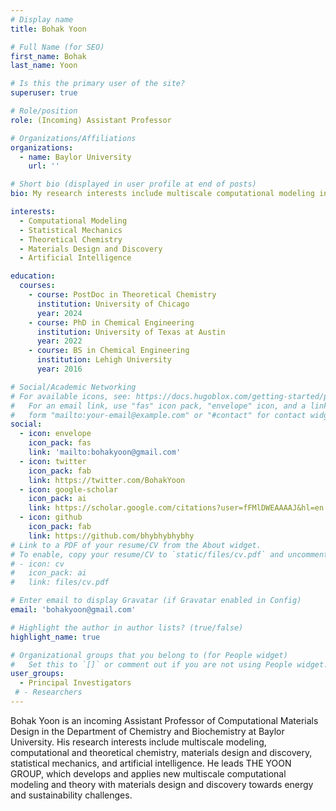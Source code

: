 ```yaml
---
# Display name
title: Bohak Yoon

# Full Name (for SEO)
first_name: Bohak
last_name: Yoon

# Is this the primary user of the site?
superuser: true

# Role/position
role: (Incoming) Assistant Professor

# Organizations/Affiliations
organizations:
  - name: Baylor University
    url: ''

# Short bio (displayed in user profile at end of posts)
bio: My research interests include multiscale computational modeling in theoretical chemistry, materials science & engineering, statistical mechanics, and artificial intelligence.

interests:
  - Computational Modeling
  - Statistical Mechanics
  - Theoretical Chemistry
  - Materials Design and Discovery
  - Artificial Intelligence

education:
  courses:
    - course: PostDoc in Theoretical Chemistry
      institution: University of Chicago
      year: 2024
    - course: PhD in Chemical Engineering
      institution: University of Texas at Austin
      year: 2022
    - course: BS in Chemical Engineering
      institution: Lehigh University
      year: 2016

# Social/Academic Networking
# For available icons, see: https://docs.hugoblox.com/getting-started/page-builder/#icons
#   For an email link, use "fas" icon pack, "envelope" icon, and a link in the
#   form "mailto:your-email@example.com" or "#contact" for contact widget.
social:
  - icon: envelope
    icon_pack: fas
    link: 'mailto:bohakyoon@gmail.com'
  - icon: twitter
    icon_pack: fab
    link: https://twitter.com/BohakYoon
  - icon: google-scholar
    icon_pack: ai
    link: https://scholar.google.com/citations?user=fFMlDWEAAAAJ&hl=en
  - icon: github
    icon_pack: fab
    link: https://github.com/bhybhybhybhy
# Link to a PDF of your resume/CV from the About widget.
# To enable, copy your resume/CV to `static/files/cv.pdf` and uncomment the lines below.
# - icon: cv
#   icon_pack: ai
#   link: files/cv.pdf

# Enter email to display Gravatar (if Gravatar enabled in Config)
email: 'bohakyoon@gmail.com'

# Highlight the author in author lists? (true/false)
highlight_name: true

# Organizational groups that you belong to (for People widget)
#   Set this to `[]` or comment out if you are not using People widget.
user_groups:
  - Principal Investigators
 # - Researchers
---
```


Bohak Yoon is an incoming Assistant Professor of Computational Materials Design in the Department of Chemistry and Biochemistry at Baylor University. His research interests include multiscale modeling, computational and theoretical chemistry, materials design and discovery, statistical mechanics, and artificial intelligence. He leads THE YOON GROUP, which develops and applies new multiscale computational modeling and theory with materials design and discovery towards energy and sustainability challenges.

